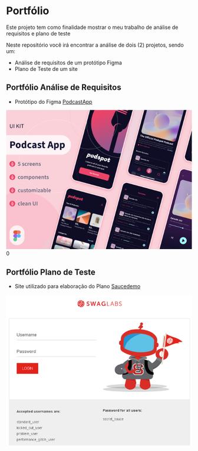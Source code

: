 # Portfólio
Este projeto tem como finalidade mostrar o meu trabalho de análise de requisitos e plano de teste

Neste repositório você irá encontrar a análise de dois (2) projetos, sendo um:

- Análise de requisitos de um protótipo Figma
-  Plano de Teste de um site

## Portfólio Análise de Requisitos

- Protótipo do Figma [PodcastApp](https://www.figma.com/design/ECIzSfAWHcPJSi3HxkKdUr/PodcastAppChallenge?m=auto&t=WBSxPDFw8EJ0oCFy-1)
  
![Referência Protótipo](img/ref_figma.png)
0
## Portfólio Plano de Teste

- Site utilizado para elaboração do Plano [Saucedemo](https://www.saucedemo.com/v1/)

![Home Site Saucedemo](img/site_saucedemo.png)